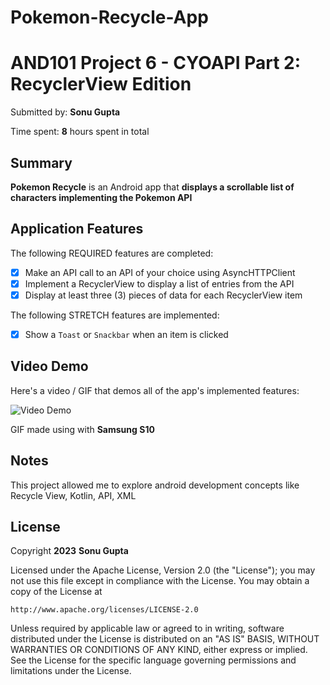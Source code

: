 # Pokemon-Recycle-App

# AND101 Project 6 - CYOAPI Part 2: RecyclerView Edition

Submitted by: **Sonu Gupta**

Time spent: **8** hours spent in total

## Summary

**Pokemon Recycle** is an Android app that **displays a scrollable list of characters implementing the Pokemon API**


## Application Features

<!-- (This is a comment) Please be sure to change the [ ] to [x] for any features you completed.  If a feature is not checked [x], you might miss the points for that item! -->

The following REQUIRED features are completed:

- [x] Make an API call to an API of your choice using AsyncHTTPClient
- [x] Implement a RecyclerView to display a list of entries from the API
- [x] Display at least three (3) pieces of data for each RecyclerView item

The following STRETCH features are implemented:

- [x] Show a `Toast` or `Snackbar` when an item is clicked

## Video Demo

Here's a video / GIF that demos all of the app's implemented features:

<img src='https://github.com/Dxsonu7/Pokemon-Recycle-App/assets/87947158/b1970297-7e0d-4dcf-8eef-a1f0e6db75d2' title='Video Demo' width='' alt='Video Demo' />

GIF made using with **Samsung S10**

<!-- Recommended tools:
- [Kap](https://getkap.co/) for macOS
- [ScreenToGif](https://www.screentogif.com/) for Windows
- [peek](https://github.com/phw/peek) for Linux. -->

## Notes

This project allowed me to explore android development concepts like Recycle View, Kotlin, API, XML

## License

Copyright **2023** **Sonu Gupta**

Licensed under the Apache License, Version 2.0 (the "License");
you may not use this file except in compliance with the License.
You may obtain a copy of the License at

    http://www.apache.org/licenses/LICENSE-2.0

Unless required by applicable law or agreed to in writing, software
distributed under the License is distributed on an "AS IS" BASIS,
WITHOUT WARRANTIES OR CONDITIONS OF ANY KIND, either express or implied.
See the License for the specific language governing permissions and
limitations under the License.
